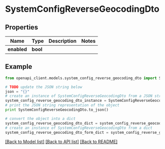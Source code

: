 # SystemConfigReverseGeocodingDto


## Properties

Name | Type | Description | Notes
------------ | ------------- | ------------- | -------------
**enabled** | **bool** |  | 

## Example

```python
from openapi_client.models.system_config_reverse_geocoding_dto import SystemConfigReverseGeocodingDto

# TODO update the JSON string below
json = "{}"
# create an instance of SystemConfigReverseGeocodingDto from a JSON string
system_config_reverse_geocoding_dto_instance = SystemConfigReverseGeocodingDto.from_json(json)
# print the JSON string representation of the object
print SystemConfigReverseGeocodingDto.to_json()

# convert the object into a dict
system_config_reverse_geocoding_dto_dict = system_config_reverse_geocoding_dto_instance.to_dict()
# create an instance of SystemConfigReverseGeocodingDto from a dict
system_config_reverse_geocoding_dto_form_dict = system_config_reverse_geocoding_dto.from_dict(system_config_reverse_geocoding_dto_dict)
```
[[Back to Model list]](../README.md#documentation-for-models) [[Back to API list]](../README.md#documentation-for-api-endpoints) [[Back to README]](../README.md)


